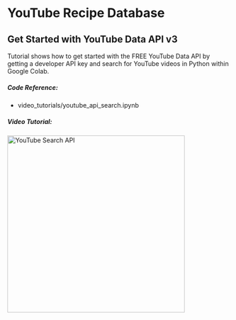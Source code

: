 # YouTube Recipe Database

## Get Started with YouTube Data API v3 
Tutorial shows how to get started with the FREE YouTube Data API by getting a developer API key and search for YouTube videos in Python within Google Colab. 

##### Code Reference:
* video_tutorials/youtube_api_search.ipynb
  
##### Video Tutorial:
<a href='https://youtu.be/WEOgqSx4ZZw'><img src='https://img.youtube.com/vi/WEOgqSx4ZZw/0.jpg' width='400' alt='YouTube Search API'/></a>
